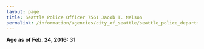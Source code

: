 ```yaml
---
layout: page
title: Seattle Police Officer 7561 Jacob T. Nelson
permalink: /information/agencies/city_of_seattle/seattle_police_department/copbook/7561/
---
```


**Age as of Feb. 24, 2016:** 31
